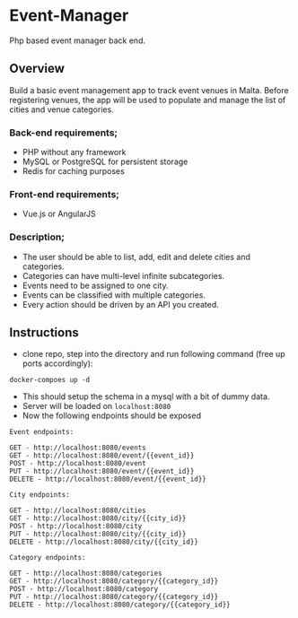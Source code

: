 # Event-Manager
Php based event manager back end.

## Overview
Build a basic event management app to track event venues in Malta. Before registering venues, the app will be used to populate and manage the list of cities and venue categories.

### Back-end requirements;
- PHP without any framework
- MySQL or PostgreSQL for persistent storage
- Redis for caching purposes

### Front-end requirements;
- Vue.js or AngularJS

### Description;
- The user should be able to list, add, edit and delete cities and categories.
- Categories can have multi-level infinite subcategories.
- Events need to be assigned to one city.
- Events can be classified with multiple categories.
- Every action should be driven by an API you created.


## Instructions

- clone repo, step into the directory and run following command (free up ports accordingly):
```
docker-compoes up -d
```

- This should setup the schema in a mysql with a bit of dummy data.
- Server will be loaded on `localhost:8080`
- Now the following endpoints should be exposed

```
Event endpoints:

GET - http://localhost:8080/events
GET - http://localhost:8080/event/{{event_id}}
POST - http://localhost:8080/event
PUT - http://localhost:8080/event/{{event_id}}
DELETE - http://localhost:8080/event/{{event_id}}
```
```
City endpoints:

GET - http://localhost:8080/cities
GET - http://localhost:8080/city/{{city_id}}
POST - http://localhost:8080/city
PUT - http://localhost:8080/city/{{city_id}}
DELETE - http://localhost:8080/city/{{city_id}}
```
```
Category endpoints:

GET - http://localhost:8080/categories
GET - http://localhost:8080/category/{{category_id}}
POST - http://localhost:8080/category
PUT - http://localhost:8080/category/{{category_id}}
DELETE - http://localhost:8080/category/{{category_id}}
```
